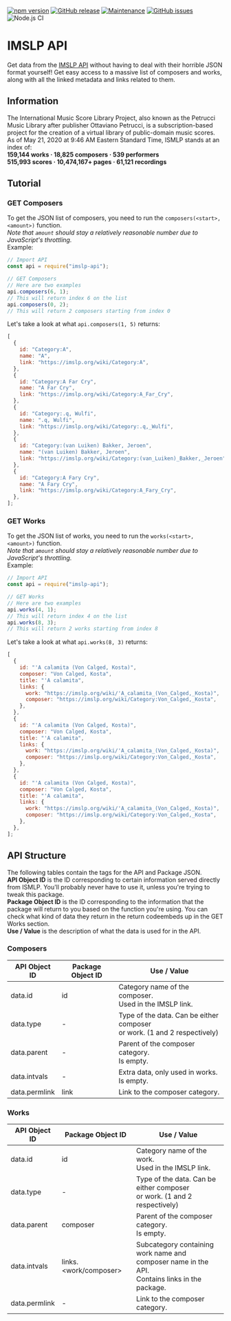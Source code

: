 [![npm version](https://badge.fury.io/js/imslp-api.svg)](https://badge.fury.io/js/imslp-api)
[![GitHub release](https://img.shields.io/github/release/Naereen/StrapDown.js.svg)](https://GitHub.com/josefleventon/imslp-api/releases)
[![Maintenance](https://img.shields.io/badge/Maintained%3F-yes-green.svg)](https://GitHub.com/josefleventon/imslp-api/graphs/commit-activity)
[![GitHub issues](https://img.shields.io/github/issues/Naereen/StrapDown.js.svg)](https://GitHub.com/josefleventon/imslp-api/issues)
![Node.js CI](https://github.com/josefleventon/imslp-api/workflows/Node.js%20CI/badge.svg)

# IMSLP API

Get data from the [IMSLP API](https://imslp.org/wiki/IMSLP:API) without having to deal with their horrible JSON format yourself! Get easy access to a massive list of composers and works, along with all the linked metadata and links related to them.

## Information

The International Music Score Library Project, also known as the Petrucci Music Library after publisher Ottaviano Petrucci, is a subscription-based project for the creation of a virtual library of public-domain music scores.<br> As of May 21, 2020 at 9:46 AM Eastern Standard Time, ISMLP stands at an index of:<br>
**159,144 works · 18,825 composers · 539 performers**<br>
**515,993 scores · 10,474,167+ pages · 61,121 recordings**<br>

## Tutorial

### GET Composers

To get the JSON list of composers, you need to run the `composers(<start>, <amount>)` function.<br>
_Note that `amount` should stay a relatively reasonable number due to JavaScript's throttling._<br>
Example:

```js
// Import API
const api = require("imslp-api");

// GET Composers
// Here are two examples
api.composers(6, 1);
// This will return index 6 on the list
api.composers(0, 2);
// This will return 2 composers starting from index 0
```

Let's take a look at what `api.composers(1, 5)` returns:

```js
[
  {
    id: "Category:A",
    name: "A",
    link: "https://imslp.org/wiki/Category:A",
  },
  {
    id: "Category:A Far Cry",
    name: "A Far Cry",
    link: "https://imslp.org/wiki/Category:A_Far_Cry",
  },
  {
    id: "Category:.q, Wulfi",
    name: ".q, Wulfi",
    link: "https://imslp.org/wiki/Category:.q,_Wulfi",
  },
  {
    id: "Category:(van Luiken) Bakker, Jeroen",
    name: "(van Luiken) Bakker, Jeroen",
    link: "https://imslp.org/wiki/Category:(van_Luiken)_Bakker,_Jeroen",
  },
  {
    id: "Category:A Fary Cry",
    name: "A Fary Cry",
    link: "https://imslp.org/wiki/Category:A_Fary_Cry",
  },
];
```

### GET Works

To get the JSON list of works, you need to run the `works(<start>, <amount>)` function.<br>
_Note that `amount` should stay a relatively reasonable number due to JavaScript's throttling._<br>
Example:

```js
// Import API
const api = require("imslp-api");

// GET Works
// Here are two examples
api.works(4, 1);
// This will return index 4 on the list
api.works(8, 3);
// This will return 2 works starting from index 8
```

Let's take a look at what `api.works(8, 3)` returns:

```js
[
  {
    id: "'A calamita (Von Calged, Kosta)",
    composer: "Von Calged, Kosta",
    title: "'A calamita",
    links: {
      work: "https://imslp.org/wiki/'A_calamita_(Von_Calged,_Kosta)",
      composer: "https://imslp.org/wiki/Category:Von_Calged,_Kosta",
    },
  },
  {
    id: "'A calamita (Von Calged, Kosta)",
    composer: "Von Calged, Kosta",
    title: "'A calamita",
    links: {
      work: "https://imslp.org/wiki/'A_calamita_(Von_Calged,_Kosta)",
      composer: "https://imslp.org/wiki/Category:Von_Calged,_Kosta",
    },
  },
  {
    id: "'A calamita (Von Calged, Kosta)",
    composer: "Von Calged, Kosta",
    title: "'A calamita",
    links: {
      work: "https://imslp.org/wiki/'A_calamita_(Von_Calged,_Kosta)",
      composer: "https://imslp.org/wiki/Category:Von_Calged,_Kosta",
    },
  },
];
```

## API Structure

The following tables contain the tags for the API and Package JSON.<br>
**API Object ID** is the ID corresponding to certain information served directly from ISMLP. You'll probably never have to use it, unless you're trying to tweak this package.<br>
**Package Object ID** is the ID corresponding to the information that the package will return to you based on the function you're using. You can check what kind of data they return in the return codeembeds up in the GET Works section.<br>
**Use / Value** is the description of what the data is used for in the API.<br>

### Composers

| API Object ID | Package Object ID | Use / Value                                                                 |
| ------------- | ----------------- | --------------------------------------------------------------------------- |
| data.id       | id                | Category name of the composer.<br>Used in the IMSLP link.                   |
| data.type     | -                 | Type of the data. Can be either composer<br>or work. (1 and 2 respectively) |
| data.parent   | -                 | Parent of the composer category.<br>Is empty.                               |
| data.intvals  | -                 | Extra data, only used in works.<br>Is empty.                                |
| data.permlink | link              | Link to the composer category.                                              |

### Works

| API Object ID | Package Object ID     | Use / Value                                                                                         |
| ------------- | --------------------- | --------------------------------------------------------------------------------------------------- |
| data.id       | id                    | Category name of the work.<br>Used in the IMSLP link.                                               |
| data.type     | -                     | Type of the data. Can be either composer<br>or work. (1 and 2 respectively)                         |
| data.parent   | composer              | Parent of the composer category.<br>Is empty.                                                       |
| data.intvals  | links.<work/composer> | Subcategory containing work name and<br>composer name in the API.<br>Contains links in the package. |
| data.permlink | -                     | Link to the composer category.                                                                      |
